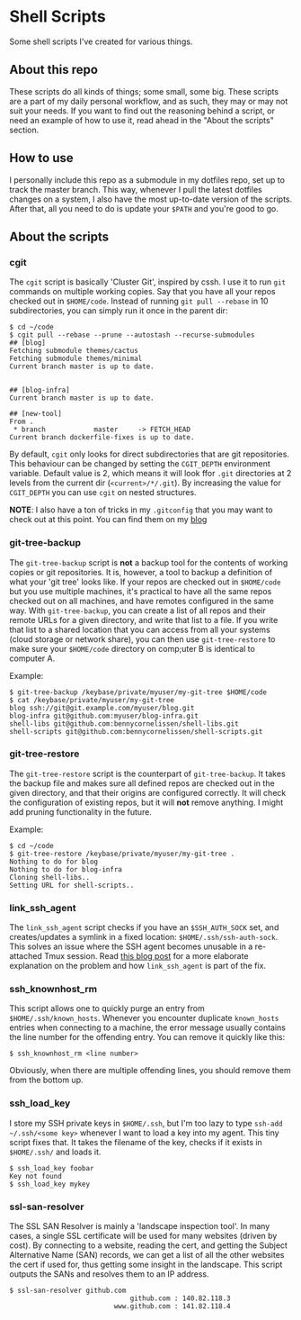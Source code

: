 # Shell Scripts
Some shell scripts I've created for various things.

## About this repo
These scripts do all kinds of things; some small, some big. These scripts are a part of my daily personal workflow, and as such, they may or may not suit your needs. If you want to find out the reasoning behind a script, or need an example of how to use it, read ahead in the "About the scripts" section.

## How to use
I personally include this repo as a submodule in my dotfiles repo, set up to track the master branch. This way, whenever I pull the latest dotfiles changes on a system, I also have the most up-to-date version of the scripts. After that, all you need to do is update your `$PATH` and you're good to go.

## About the scripts

### cgit
The `cgit` script is basically 'Cluster Git', inspired by cssh. I use it to run `git` commands on multiple working copies. Say that you have all your repos checked out in `$HOME/code`. Instead of running `git pull --rebase` in 10 subdirectories, you can simply run it once in the parent dir:

```
$ cd ~/code
$ cgit pull --rebase --prune --autostash --recurse-submodules
## [blog]
Fetching submodule themes/cactus
Fetching submodule themes/minimal
Current branch master is up to date.


## [blog-infra]
Current branch master is up to date.

## [new-tool]
From .
 * branch            master     -> FETCH_HEAD
Current branch dockerfile-fixes is up to date.
```

By default, `cgit` only looks for direct subdirectories that are git repositories. This behaviour can be changed by setting the `CGIT_DEPTH` environment variable. Default value is 2, which means it will look ffor `.git` directories at 2 levels from the current dir (`<current>/*/.git`). By increasing the value for `CGIT_DEPTH` you can use `cgit` on nested structures.

**NOTE**: I also have a ton of tricks in my `.gitconfig` that you may want to check out at this point. You can find them on my [blog](https://blog.bennycornelissen.nl/post/favorite-git-tricks/)

### git-tree-backup
The `git-tree-backup` script is **not** a backup tool for the contents of working copies or git repositories. It is, however, a tool to backup a definition of what your 'git tree' looks like. If your repos are checked out in `$HOME/code` but you use multiple machines, it's practical to have all the same repos checked out on all machines, and have remotes configured in the same way. With `git-tree-backup`, you can create a list of all repos and their remote URLs for a given directory, and write that list to a file. If you write that list to a shared location that you can access from all your systems (cloud storage or network share), you can then use `git-tree-restore` to make sure your `$HOME/code` directory on comp;uter B is identical to computer A.

Example:

```
$ git-tree-backup /keybase/private/myuser/my-git-tree $HOME/code
$ cat /keybase/private/myuser/my-git-tree
blog ssh://git@git.example.com/myuser/blog.git
blog-infra git@github.com:myuser/blog-infra.git
shell-libs git@github.com:bennycornelissen/shell-libs.git
shell-scripts git@github.com:bennycornelissen/shell-scripts.git
```

### git-tree-restore
The `git-tree-restore` script is the counterpart of `git-tree-backup`. It takes the backup file and makes sure all defined repos are checked out in the given directory, and that their origins are configured correctly. It will check the configuration of existing repos, but it will **not** remove anything. I might add pruning functionality in the future.

Example:

```
$ cd ~/code
$ git-tree-restore /keybase/private/myuser/my-git-tree .
Nothing to do for blog
Nothing to do for blog-infra
Cloning shell-libs..
Setting URL for shell-scripts..
```

### link_ssh_agent
The `link_ssh_agent` script checks if you have an `$SSH_AUTH_SOCK` set, and creates/updates a symlink in a fixed location: `$HOME/.ssh/ssh-auth-sock`. This solves an issue where the SSH agent becomes unusable in a re-attached Tmux session. Read [this blog post](https://blog.bennycornelissen.nl/post/dotfile-magic-terminal-multiplexers-and-ssh-agents/) for a more elaborate explanation on the problem and how `link_ssh_agent` is part of the fix.

### ssh_knownhost_rm
This script allows one to quickly purge an entry from `$HOME/.ssh/known_hosts`. Whenever you encounter duplicate `known_hosts` entries when connecting to a machine, the error message usually contains the line number for the offending entry. You can remove it quickly like this:

```
$ ssh_knownhost_rm <line number>
```

Obviously, when there are multiple offending lines, you should remove them from the bottom up.

### ssh_load_key
I store my SSH private keys in `$HOME/.ssh`, but I'm too lazy to type `ssh-add ~/.ssh/<some key>` whenever I want to load a key into my agent. This tiny script fixes that. It takes the filename of the key, checks if it exists in `$HOME/.ssh/` and loads it.

```
$ ssh_load_key foobar
Key not found
$ ssh_load_key mykey
```

### ssl-san-resolver
The SSL SAN Resolver is mainly a 'landscape inspection tool'. In many cases, a single SSL certificate will be used for many websites (driven by cost). By connecting to a website, reading the cert, and getting the Subject Alternative Name (SAN) records, we can get a list of all the other websites the cert if used for, thus getting some insight in the landscape. This script outputs the SANs and resolves them to an IP address. 

```
$ ssl-san-resolver github.com
                              github.com : 140.82.118.3
                          www.github.com : 141.82.118.4
```


